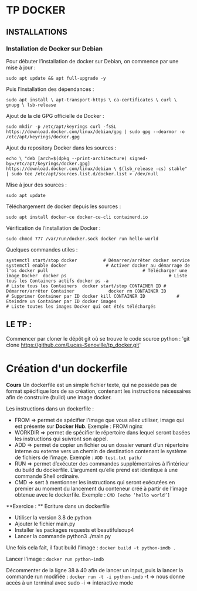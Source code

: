 # TP DOCKER

## INSTALLATIONS

### Installation de Docker sur Debian

Pour débuter l’installation de docker sur Debian, on commence par une mise à jour :

`sudo apt update && apt full-upgrade -y`

Puis l’installation des dépendances :

`sudo apt install \
    apt-transport-https \
    ca-certificates \
    curl \
    gnupg \
    lsb-release`

Ajout de la clé GPG officielle de Docker :

`sudo mkdir -p /etc/apt/keyrings
curl -fsSL https://download.docker.com/linux/debian/gpg | sudo gpg --dearmor -o /etc/apt/keyrings/docker.gpg`

Ajout du repository Docker dans les sources : 

`echo \
  "deb [arch=$(dpkg --print-architecture) signed-by=/etc/apt/keyrings/docker.gpg] https://download.docker.com/linux/debian \
  $(lsb_release -cs) stable" | sudo tee /etc/apt/sources.list.d/docker.list > /dev/null`

Mise à jour des sources :

`sudo apt update`

Téléchargement de docker depuis les sources :

`sudo apt install docker-ce docker-ce-cli containerd.io`

Vérification de l’installation de Docker :

`sudo chmod 777 /var/run/docker.sock
docker run hello-world`

Quelques commandes utiles :

`systemctl start/stop docker          # Démarrer/arrêter docker service
systemctl enable docker               # Activer docker au démarrage de l'os
docker pull                                    # Télécharger une image Docker 
docker ps                                       # Liste tous les Containers actifs
docker ps -a                                  # Liste tous les Containers 
docker start/stop CONTAINER ID # Démarrer/arrêter Container            
docker rm CONTAINER ID            # Supprimer Container par ID
docker kill CONTAINER ID            # Eteindre un Container par ID
docker images                              # Liste toutes les images Docker qui ont étés téléchargés`

## LE TP :

Commencer par cloner le dépôt git où se trouve le code source python :
'git clone https://github.com/Lucas-Senoville/tp_docker.git'

# Création d'un dockerfile 
**Cours**
Un dockerfile est un simple fichier texte, qui ne possède pas de format spécifique lors de sa création, contenant les instructions nécessaires afin de construire (build) une image docker.

Les instructions dans un dockerfile :
- FROM => permet de spécifier l'image que vous allez utiliser, image qui est présente sur **Docker Hub**. Exemple : FROM nginx
- WORKDIR => permet de spécifier le répertoire dans lequel seront basées les instructions qui suivront son appel.
- ADD => permet de copier un fichier ou un dossier venant d’un répertoire interne ou externe vers un chemin de destination contenant le système de fichiers de l’image. Exemple : `ADD test.txt path/`
- RUN => permet d’exécuter des commandes supplémentaires à l’intérieur du build du dockerfile. L’argument qu’elle prend est identique à une commande Shell ordinaire.
- CMD => sert à mentionner les instructions qui seront exécutées en premier au moment du lancement du conteneur créé à partir de l’image obtenue avec le dockerfile. Exemple : `CMD [echo ‘hello world’]`

**Exercice : ** Ecriture dans un dockerfile 
- Utiliser la version 3.8 de python
- Ajouter le fichier main.py
- Installer les packages requests et beautifulsoup4
- Lancer la commande python3 ./main.py

Une fois cela fait, il faut build l'image :
`docker build -t python-imdb .`

Lancer l'image :
`docker run python-imdb`

Décommenter de la ligne 38 à 40 afin de lancer un input, puis la lancer la commande run modifiée :
`docker run -t -i python-imdb`
-t => nous donne accès à un terminal avec sudo 
-i => interactive mode 

